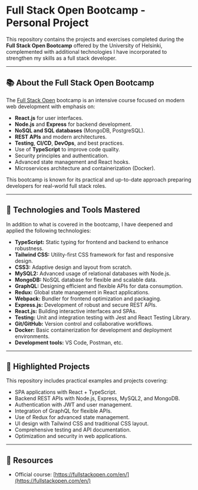 # Full Stack Open Bootcamp - Personal Project

This repository contains the projects and exercises completed during the **Full Stack Open Bootcamp** offered by the University of Helsinki, complemented with additional technologies I have incorporated to strengthen my skills as a full stack developer.

---

## 📚 About the Full Stack Open Bootcamp

The [Full Stack Open](https://fullstackopen.com/en/) bootcamp is an intensive course focused on modern web development with emphasis on:

- **React.js** for user interfaces.
- **Node.js** and **Express** for backend development.
- **NoSQL and SQL databases** (MongoDB, PostgreSQL).
- **REST APIs** and modern architectures.
- **Testing**, **CI/CD**, **DevOps**, and best practices.
- Use of **TypeScript** to improve code quality.
- Security principles and authentication.
- Advanced state management and React hooks.
- Microservices architecture and containerization (Docker).

This bootcamp is known for its practical and up-to-date approach preparing developers for real-world full stack roles.

---

## 🚀 Technologies and Tools Mastered

In addition to what is covered in the bootcamp, I have deepened and applied the following technologies:

- **TypeScript:** Static typing for frontend and backend to enhance robustness.
- **Tailwind CSS:** Utility-first CSS framework for fast and responsive design.
- **CSS3:** Adaptive design and layout from scratch.
- **MySQL2:** Advanced usage of relational databases with Node.js.
- **MongoDB:** NoSQL database for flexible and scalable data.
- **GraphQL:** Designing efficient and flexible APIs for data consumption.
- **Redux:** Global state management in React applications.
- **Webpack:** Bundler for frontend optimization and packaging.
- **Express.js:** Development of robust and secure REST APIs.
- **React.js:** Building interactive interfaces and SPAs.
- **Testing:** Unit and integration testing with Jest and React Testing Library.
- **Git/GitHub:** Version control and collaborative workflows.
- **Docker:** Basic containerization for development and deployment environments.
- **Development tools:** VS Code, Postman, etc.

---

## 💼 Highlighted Projects

This repository includes practical examples and projects covering:

- SPA applications with React + TypeScript.
- Backend REST APIs with Node.js, Express, MySQL2, and MongoDB.
- Authentication with JWT and user management.
- Integration of GraphQL for flexible APIs.
- Use of Redux for advanced state management.
- UI design with Tailwind CSS and traditional CSS layout.
- Comprehensive testing and API documentation.
- Optimization and security in web applications.

---

## 🔗 Resources

- Official course: [https://fullstackopen.com/en/](https://fullstackopen.com/en/)
